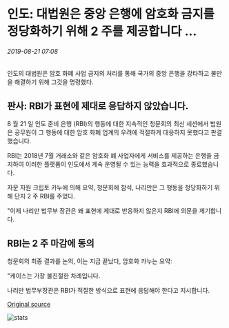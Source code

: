 # 인도: 대법원은 중앙 은행에 암호화 금지를 정당화하기 위해 2 주를 제공합니다 ...

###### 2019-08-21 07:08

인도의 대법원은 암호 화폐 사업 금지의 처리를 통해 국가의 중앙 은행을 강타하고 불만을 해결하기 위해 그것을 명령했다.

## 판사: RBI가 표현에 제대로 응답하지 않았습니다.

8 월 21 일 인도 준비 은행 (RBI)의 행동에 대한 지속적인 청문회의 최신 세션에서 법원은 공무원이 그 행동에 대한 암호 화폐 업계의 우려에 적절하게 대응하지 못했다고 판결했습니다.

RBI는 2018년 7월 거래소와 같은 암호화 폐 사업자에게 서비스를 제공하는 은행을 금지하여 이러한 플랫폼이 인도에서 계속 운영될 수 있는 능력을 효과적으로 종료했습니다.

자문 자원 크립토 카누에 의해 요약, 청문회에 참석, 나리만은 그 행동을 정당화하기 위해 단지 2 주 RBI를 주었다.

"이제 나리만 법무부 장관은 왜 표현에 제대로 반응하지 않은지 RBI에 의문을 제기합니다.

## RBI는 2 주 마감에 동의

청문회의 최종 결과를 논의, 이는 지금 끝났다, 암호화 카누는 요약:

"케이스는 가장 불친절한 차례입니다.

나리만 법무부장관은 RBI가 적절한 방식으로 표현에 응답해야 한다고 지시합니다.

[Original source](https://cointelegraph.com/news/india-supreme-court-gives-central-bank-2-weeks-to-justify-crypto-ban)

![stats](https://c.statcounter.com/11760860/0/a89fa40b/1/ "stats")